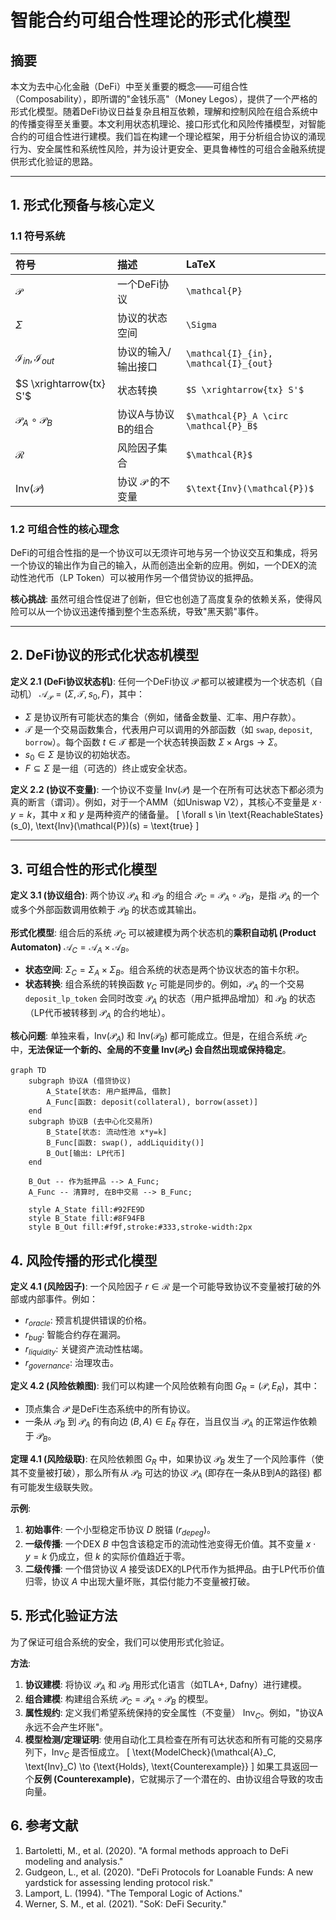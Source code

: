 # 智能合约可组合性理论的形式化模型

## 摘要

本文为去中心化金融（DeFi）中至关重要的概念——可组合性（Composability），即所谓的"金钱乐高"（Money Legos），提供了一个严格的形式化模型。随着DeFi协议日益复杂且相互依赖，理解和控制风险在组合系统中的传播变得至关重要。本文利用状态机理论、接口形式化和风险传播模型，对智能合约的可组合性进行建模。我们旨在构建一个理论框架，用于分析组合协议的涌现行为、安全属性和系统性风险，并为设计更安全、更具鲁棒性的可组合金融系统提供形式化验证的思路。

---

## 1. 形式化预备与核心定义

### 1.1 符号系统

| 符号 | 描述 | LaTeX |
| :--- | :--- | :--- |
| $\mathcal{P}$ | 一个DeFi协议 | `\mathcal{P}` |
| $\Sigma$ | 协议的状态空间 | `\Sigma` |
| $\mathcal{I}_{in}, \mathcal{I}_{out}$ | 协议的输入/输出接口 | `\mathcal{I}_{in}, \mathcal{I}_{out}` |
| $S \xrightarrow{tx} S'$ | 状态转换 | `$S \xrightarrow{tx} S'$` |
| $\mathcal{P}_A \circ \mathcal{P}_B$ | 协议A与协议B的组合 | `$\mathcal{P}_A \circ \mathcal{P}_B$` |
| $\mathcal{R}$ | 风险因子集合 | `$\mathcal{R}$` |
| $\text{Inv}(\mathcal{P})$ | 协议 $\mathcal{P}$ 的不变量 | `$\text{Inv}(\mathcal{P})$` |

### 1.2 可组合性的核心理念

DeFi的可组合性指的是一个协议可以无须许可地与另一个协议交互和集成，将另一个协议的输出作为自己的输入，从而创造出全新的应用。例如，一个DEX的流动性池代币（LP Token）可以被用作另一个借贷协议的抵押品。

**核心挑战**: 虽然可组合性促进了创新，但它也创造了高度复杂的依赖关系，使得风险可以从一个协议迅速传播到整个生态系统，导致"黑天鹅"事件。

---

## 2. DeFi协议的形式化状态机模型

**定义 2.1 (DeFi协议状态机)**: 任何一个DeFi协议 $\mathcal{P}$ 都可以被建模为一个状态机（自动机） $\mathcal{A}_{\mathcal{P}} = (\Sigma, \mathcal{T}, s_0, F)$，其中：

- $\Sigma$ 是协议所有可能状态的集合（例如，储备金数量、汇率、用户存款）。
- $\mathcal{T}$ 是一个交易函数集合，代表用户可以调用的外部函数（如 `swap`, `deposit`, `borrow`）。每个函数 $t \in \mathcal{T}$ 都是一个状态转换函数 $\Sigma \times \text{Args} \to \Sigma$。
- $s_0 \in \Sigma$ 是协议的初始状态。
- $F \subseteq \Sigma$ 是一组（可选的）终止或安全状态。

**定义 2.2 (协议不变量)**: 一个协议不变量 $\text{Inv}(\mathcal{P})$ 是一个在所有可达状态下都必须为真的断言（谓词）。例如，对于一个AMM（如Uniswap V2），其核心不变量是 $x \cdot y = k$，其中 $x$ 和 $y$ 是两种资产的储备量。
\[
\forall s \in \text{ReachableStates}(s_0), \text{Inv}(\mathcal{P})(s) = \text{true}
\]

---

## 3. 可组合性的形式化模型

**定义 3.1 (协议组合)**: 两个协议 $\mathcal{P}_A$ 和 $\mathcal{P}_B$ 的组合 $\mathcal{P}_C = \mathcal{P}_A \circ \mathcal{P}_B$，是指 $\mathcal{P}_A$ 的一个或多个外部函数调用依赖于 $\mathcal{P}_B$ 的状态或其输出。

**形式化模型**: 组合后的系统 $\mathcal{P}_C$ 可以被建模为两个状态机的**乘积自动机 (Product Automaton)** $\mathcal{A}_C = \mathcal{A}_A \times \mathcal{A}_B$。

- **状态空间**: $\Sigma_C = \Sigma_A \times \Sigma_B$。组合系统的状态是两个协议状态的笛卡尔积。
- **状态转换**: 组合系统的转换函数 $\gamma_C$ 可能是同步的。例如，$\mathcal{P}_A$ 的一个交易 `deposit_lp_token` 会同时改变 $\mathcal{P}_A$ 的状态（用户抵押品增加）和 $\mathcal{P}_B$ 的状态（LP代币被转移到 $\mathcal{P}_A$ 的合约地址）。

**核心问题**: 单独来看，$\text{Inv}(\mathcal{P}_A)$ 和 $\text{Inv}(\mathcal{P}_B)$ 都可能成立。但是，在组合系统 $\mathcal{P}_C$ 中，**无法保证一个新的、全局的不变量 $\text{Inv}(\mathcal{P}_C)$ 会自然出现或保持稳定**。

```mermaid
graph TD
    subgraph 协议A (借贷协议)
        A_State[状态: 用户抵押品, 借款]
        A_Func[函数: deposit(collateral), borrow(asset)]
    end
    subgraph 协议B (去中心化交易所)
        B_State[状态: 流动性池 x*y=k]
        B_Func[函数: swap(), addLiquidity()]
        B_Out[输出: LP代币]
    end
    
    B_Out -- 作为抵押品 --> A_Func;
    A_Func -- 清算时, 在B中交易 --> B_Func;

    style A_State fill:#92FE9D
    style B_State fill:#8F94FB
    style B_Out fill:#f9f,stroke:#333,stroke-width:2px
```

## 4. 风险传播的形式化模型

**定义 4.1 (风险因子)**: 一个风险因子 $r \in \mathcal{R}$ 是一个可能导致协议不变量被打破的外部或内部事件。例如：

- $r_{oracle}$: 预言机提供错误的价格。
- $r_{bug}$: 智能合约存在漏洞。
- $r_{liquidity}$: 关键资产流动性枯竭。
- $r_{governance}$: 治理攻击。

**定义 4.2 (风险依赖图)**: 我们可以构建一个风险依赖有向图 $G_R = (\mathcal{P}, E_R)$，其中：

- 顶点集合 $\mathcal{P}$ 是DeFi生态系统中的所有协议。
- 一条从 $\mathcal{P}_B$ 到 $\mathcal{P}_A$ 的有向边 $(B, A) \in E_R$ 存在，当且仅当 $\mathcal{P}_A$ 的正常运作依赖于 $\mathcal{P}_B$。

**定理 4.1 (风险级联)**: 在风险依赖图 $G_R$ 中，如果协议 $\mathcal{P}_B$ 发生了一个风险事件（使其不变量被打破），那么所有从 $\mathcal{P}_B$ 可达的协议 $\mathcal{P}_A$ (即存在一条从B到A的路径) 都有可能发生级联失败。

**示例**:

1. **初始事件**: 一个小型稳定币协议 $D$ 脱锚 ($r_{depeg}$)。
2. **一级传播**: 一个DEX $B$ 中包含该稳定币的流动性池变得无价值。其不变量 $x \cdot y = k$ 仍成立，但 $k$ 的实际价值趋近于零。
3. **二级传播**: 一个借贷协议 $A$ 接受该DEX的LP代币作为抵押品。由于LP代币价值归零，协议 $A$ 中出现大量坏账，其偿付能力不变量被打破。

## 5. 形式化验证方法

为了保证可组合系统的安全，我们可以使用形式化验证。

**方法**:

1. **协议建模**: 将协议 $\mathcal{P}_A$ 和 $\mathcal{P}_B$ 用形式化语言（如TLA+, Dafny）进行建模。
2. **组合建模**: 构建组合系统 $\mathcal{P}_C = \mathcal{P}_A \circ \mathcal{P}_B$ 的模型。
3. **属性规约**: 定义我们希望系统保持的安全属性（不变量） $\text{Inv}_C$。例如，"协议A永远不会产生坏账"。
4. **模型检测/定理证明**: 使用自动化工具检查在所有可达状态和所有可能的交易序列下，$\text{Inv}_C$ 是否恒成立。
    \[
    \text{ModelCheck}(\mathcal{A}_C, \text{Inv}_C) \to \{\text{Holds}, \text{Counterexample}\}
    \]
如果工具返回一个**反例 (Counterexample)**，它就揭示了一个潜在的、由协议组合导致的攻击向量。

## 6. 参考文献

1. Bartoletti, M., et al. (2020). "A formal methods approach to DeFi modeling and analysis."
2. Gudgeon, L., et al. (2020). "DeFi Protocols for Loanable Funds: A new yardstick for assessing lending protocol risk."
3. Lamport, L. (1994). "The Temporal Logic of Actions."
4. Werner, S. M., et al. (2021). "SoK: DeFi Security."
